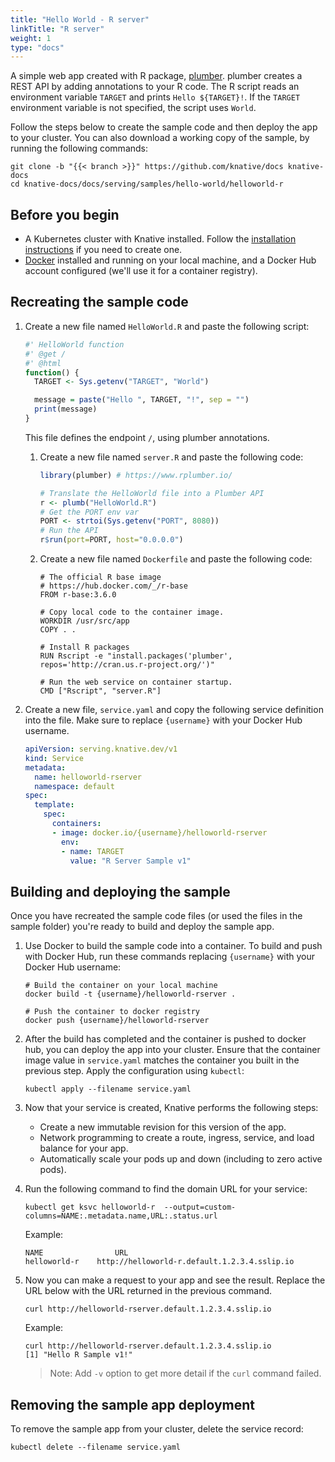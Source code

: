 ```yaml
---
title: "Hello World - R server"
linkTitle: "R server"
weight: 1
type: "docs"
---
```


A simple web app created with R package, [plumber](https://www.rplumber.io).
plumber creates a REST API by adding annotations to your R code. The R script
reads an environment variable `TARGET` and prints `Hello ${TARGET}!`. If the
`TARGET` environment variable is not specified, the script uses `World`.

Follow the steps below to create the sample code and then deploy the app to your
cluster. You can also download a working copy of the sample, by running the
following commands:

```shell
git clone -b "{{< branch >}}" https://github.com/knative/docs knative-docs
cd knative-docs/docs/serving/samples/hello-world/helloworld-r
```

## Before you begin

- A Kubernetes cluster with Knative installed. Follow the
  [installation instructions](../../../../docs/install/) if you need to
  create one.
- [Docker](https://www.docker.com) installed and running on your local machine,
  and a Docker Hub account configured (we'll use it for a container registry).

## Recreating the sample code

1. Create a new file named `HelloWorld.R` and paste the following script:

   ```R
   #' HelloWorld function
   #' @get /
   #' @html
   function() {
     TARGET <- Sys.getenv("TARGET", "World")

     message = paste("Hello ", TARGET, "!", sep = "")
     print(message)
   }
   ```

   This file defines the endpoint `/`, using plumber annotations.

   1. Create a new file named `server.R` and paste the following code:

      ```R
      library(plumber) # https://www.rplumber.io/

      # Translate the HelloWorld file into a Plumber API
      r <- plumb("HelloWorld.R")
      # Get the PORT env var
      PORT <- strtoi(Sys.getenv("PORT", 8080))
      # Run the API
      r$run(port=PORT, host="0.0.0.0")
      ```

   1. Create a new file named `Dockerfile` and paste the following code:

      ```docker
      # The official R base image
      # https://hub.docker.com/_/r-base
      FROM r-base:3.6.0

      # Copy local code to the container image.
      WORKDIR /usr/src/app
      COPY . .

      # Install R packages
      RUN Rscript -e "install.packages('plumber', repos='http://cran.us.r-project.org/')"

      # Run the web service on container startup.
      CMD ["Rscript", "server.R"]
      ```


1. Create a new file, `service.yaml` and copy the following service definition
   into the file. Make sure to replace `{username}` with your Docker Hub
   username.

   ```yaml
   apiVersion: serving.knative.dev/v1
   kind: Service
   metadata:
     name: helloworld-rserver
     namespace: default
   spec:
     template:
       spec:
         containers:
         - image: docker.io/{username}/helloworld-rserver
           env:
           - name: TARGET
             value: "R Server Sample v1"
   ```

## Building and deploying the sample

Once you have recreated the sample code files (or used the files in the sample
folder) you're ready to build and deploy the sample app.

1. Use Docker to build the sample code into a container. To build and push with
   Docker Hub, run these commands replacing `{username}` with your Docker Hub
   username:

   ```shell
   # Build the container on your local machine
   docker build -t {username}/helloworld-rserver .

   # Push the container to docker registry
   docker push {username}/helloworld-rserver
   ```

1. After the build has completed and the container is pushed to docker hub, you
   can deploy the app into your cluster. Ensure that the container image value
   in `service.yaml` matches the container you built in the previous step. Apply
   the configuration using `kubectl`:

   ```shell
   kubectl apply --filename service.yaml
   ```

1. Now that your service is created, Knative performs the following steps:

   - Create a new immutable revision for this version of the app.
   - Network programming to create a route, ingress, service, and load balance
     for your app.
   - Automatically scale your pods up and down (including to zero active pods).

1. Run the following command to find the domain URL for your service:

   ```shell
   kubectl get ksvc helloworld-r  --output=custom-columns=NAME:.metadata.name,URL:.status.url
   ```

   Example:

   ```shell
   NAME                URL
   helloworld-r    http://helloworld-r.default.1.2.3.4.sslip.io
   ```

1. Now you can make a request to your app and see the result. Replace
   the URL below with the URL returned in the previous command.

   ```shell
   curl http://helloworld-rserver.default.1.2.3.4.sslip.io
   ```

   Example:

   ```shell
   curl http://helloworld-rserver.default.1.2.3.4.sslip.io
   [1] "Hello R Sample v1!"
   ```

   > Note: Add `-v` option to get more detail if the `curl` command failed.

## Removing the sample app deployment

To remove the sample app from your cluster, delete the service record:

```shell
kubectl delete --filename service.yaml
```
